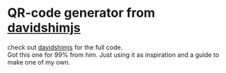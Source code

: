 # QR-code generator from <a href="https://github.com/davidshimjs" target="_blank">davidshimjs</a>

check out <a href="https://github.com/davidshimjs/qrcodejs" target="_blank">davidshimjs</a> for the full code. 
<br>
Got this one for 99% from him. Just using it as inspiration and a guide to make one of my own.
